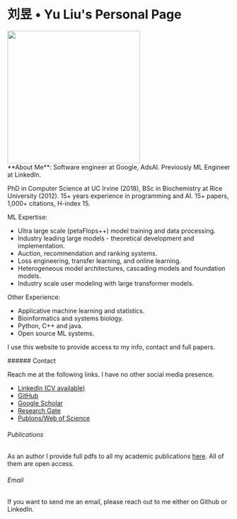 <h1 class="title"> <b>刘昱 • Yu Liu</b>'s Personal Page</h1>

<div class="grid">
<div class="container">
<img src="/img/yuicon.jpg" height=300px width=300px></img>
</div>
<div class="container">
<div class="logo-container">
  <div class="shark">
    <div class="fin"></div>
    <div class="shark-body">
      <div class="eye"></div>
      <div class="tail"></div>
      <div class="teeth">
        <div class="tooth"></div>
        <div class="tooth"></div>
        <div class="tooth"></div>
      </div>
    </div>
  </div>
</div>
</div>

</div>
<article>**About Me**: Software engineer at Google, AdsAI. Previously ML Engineer at LinkedIn. 

PhD in Computer Science at UC Irvine (2018), BSc in Biochemistry at Rice University (2012). 
15+ years experience in programming and AI. 15+ papers, 1,000+ citations, H-index 15.

ML Expertise:

* Ultra large scale (petaFlops++) model training and data processing. 
* Industry leading large models - theoretical development and implementation.
* Auction, recommendation and ranking systems.
* Loss engineering, transfer learning, and online learning.
* Heterogeneous model architectures, cascading models and foundation models.
* Industry scale user modeling with large transformer models.

Other Experience:

* Applicative machine learning and statistics.
* Bioinformatics and systems biology.
* Python, C++ and java.
* Open source ML systems.

I use this website to provide access to my info, contact and full papers.
</article>

<article>
###### Contact

Reach me at the following links. I have no other social media presence.

* [LinkedIn (CV available)](https://www.linkedin.com/in/yu-liu-extrainfo/)
* [GitHub](https://github.com/darlliu)
* [Google Scholar](https://scholar.google.com/citations?user=4CDnUJEAAAAJ&hl=en)
* [Research Gate](https://www.researchgate.net/profile/Yu-Liu-17)
* [Publons/Web of Science](https://publons.com/researcher/C-3867-2016/)


###### Publications

As an author I provide full pdfs to all my academic publications [here](/papers). All of them are open access.

###### Email

If you want to send me an email, please reach out to me either on Github or LinkedIn.
</article>
